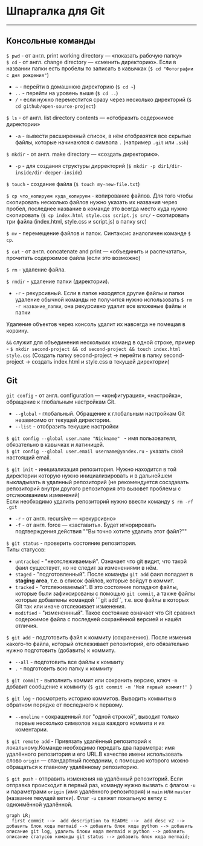 # Шпаргалка для Git  
----
## Консольные команды  
```$ pwd``` - от англ. print working directory — «показать рабочую папку»  
```$ cd``` - от англ. change directory — «сменить директорию». Если в названии папки есть пробелы то записать в кавычках (```$ cd "Фотографии с дня рождения"```)
- ```~``` - перейти в домашнюю директорию (```$ cd ~```)  
- ```..``` - перейти на уровень выше (```$ cd ..```)
- ```/``` - если нужно переместится сразу через несколько директорий (```$ cd github/open-source-project```)

```$ ls``` - от англ. list directory contents — «отобразить содержимое директории»
- ```-a``` - вывести расширенный список, в нём отобразятся все скрытые файлы, которые начинаются с символа ```.``` (например ```.git``` или ```.ssh```)

```$ mkdir``` - от англ. make directory — «создать директорию».
- ```-p``` - для создания структуры дирректорий (```$ mkdir -p dir1/dir-inside/dir-deeper-inside```)

```$ touch``` - создание файла (```$ touch my-new-file.txt```)

```$ cp что_копируем куда_копируем``` - копирование файлов. Для того чтобы скопировать несколько файлов нужно указать их названия через пробел, последнее название в команде это всегда место куда нужно скопировать (```$ cp index.html style.css script.js src/``` - скопировать три файла (index.html, style.css и script.js) в папку src)

```$ mv``` - перемещение файлов и папок. Синтаксис аналогичен команде ```$ cp```.

```$ cat``` - от англ. concatenate and print — «объединить и распечатать», прочитать содержимое файла (если это возможно)

```$ rm``` - удаление файла.

```$ rmdir``` - удаление папки (директории). 
- ```-r``` - рекурсивный. Если в папке находятся другие файлы и папки удаление обычной команды не получится нужно использовать ```$ rm -r название_папки```, она рекурсивно удалит все вложеные файлы и папки

Удаление объектов через консоль удалит их навсегда не помещая в корзину.

```&&``` служит для объединения нескольких команд в одной строке, пример - ```$ mkdir second-project && cd second-project && touch index.html style.css``` (Создать папку second-project -> перейти в папку second-project -> создать index.html и style.css в текущей директории)

## Git
```git config``` - от англ. configuration — «конфигурация», «настройка», обращение к глобальным настройкам Git.  

- ```--global``` - глобальный. Обращение к глобальным настройкам Git независимо от текущей директории. 
- ```--list``` - отобразить текущие настройки

```$ git config --global user.name "Nickname" ``` - имя пользователя, обязательно в кавычках и латиницей.  
```$ git config --global user.email username@yandex.ru``` - указать свой настоящий email.

```$ git init``` - инициализация репозитория. Нужно находится в той директории которую нужно инициализировать и в дальнейшем выкладывать в удалнный репозиторий (не рекомендуется сосздавать репозиторий внутри другого репозитория это вызовет проблемы с отслеживанием изменений)  
Если необходимо удалить репозиторий нужно ввести команду ```$ rm -rf .git```
- ```-r``` - от англ. recursive — «рекурсивно»
- ```-f``` - от англ. force — «заставить». Будет игнорировать подтверждения действия ""Вы точно хотите удалить этот файл?""

```$ git status``` - проверить состояние репозитория.  
Типы статусов:
- ```untracked``` - "неотслеживаемый". Означает что git видит, что такой фаил существует, но не следит за изменениями в нём.
- ```staged``` - "подготовленный". После команды ```git add``` фаил попадает в **staging area**, т.е. в список файлов, которые войдут в коммит.
- ```tracked``` - "отслеживаемый". В это состояние попадают файлы, которые были зафиксированы с помощью ```git commit```, а также файлы которые добавлены командой ```git add``, т.е. все файлы в которых Git так или иначе отслеживает изменения.
- ```modified``` - "измененнный". Такое состояние означает что Git сравнил содержимое файла с последней сохранённой версией и нашёл отличия.

```$ git add``` - подготовить файл к коммиту (сохранению). После измения какого-то файла, который отслеживает репозиторий, его обязательно нужно подготовить (добавить) к коммиту.
- ```--all``` - подготовить все файлы к коммиту
- ```.``` - подготовить всю папку к коммиту

```$ git commit``` - выполнить коммит или сохранить версию, ключ ```-m``` добавит сообщение к коммиту (```$ git commit -m 'Мой первый коммит!' ```)

```$ git log``` - посмотреть историю коммитов. Выводить коммиты в обратном порядке от последнего к первому.
- ```--oneline``` - сокращенный лог "одной строкой", выводит только первые несколько символов хеша каждого коммита и их коментарии.

```$ git remote add``` - Привязать удалённый репозиторий к локальному.Команде необходимо передать два параметра: имя удалённого репозитория и его URL.В качестве имени использовать слово ```origin``` — стандартный псевдоним, с помощью которого можно обращаться к главному удалённому репозиторию.

```$ git push``` - отправить изменения на удалённый репозиторий. Если отправка происходит в первый раз, команду нужно вызвать с флагом ```-u``` и параметрами ```origin``` (имя удалённого репозитория) и ```main``` или ```master``` (название текущей ветки). Флаг ```-u``` свяжет локальную ветку с одноимённой удалённой.

```mermaid
graph LR;
  first commit -->  add description to README -->  add desc v2 -->  добавить блок кода mermaid --> добавить блок кода python --> добавить описание git log, удалить блоки кода mermaid и python --> добавить описание статусов команды git status --> добавить блок кода mermaid;
```